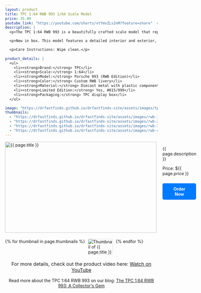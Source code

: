```yaml
---
layout: product
title: TPC 1:64 RWB 993 1/64 Scale Model
price: 35.00
youtube_link: "https://youtube.com/shorts/vtYmvZLs2nM?feature=share"  # Add a YouTube link if you have one
description: |
  <p>The TPC 1:64 RWB 993 is a beautifully crafted scale model that represents the iconic Porsche 993. It also glows in the dark! Known for its wide body and striking design, this model captures the essence of RWB's customization philosophy. Perfect for collectors and enthusiasts, the RWB 993 model is a fantastic addition to any diecast collection. This model is a limited edition #815/999.</p>

  <p>New in box. This model features a detailed interior and exterior, showcasing the distinct styling that RWB is renowned for. Made primarily of diecast metal with some plastic components.</p>

  <p>Care Instructions: Wipe clean.</p>
  
product_details: |
  <ul>
    <li><strong>Brand:</strong> TPC</li>
    <li><strong>Scale:</strong> 1:64</li>
    <li><strong>Model:</strong> Porsche 993 (RWB Edition)</li>
    <li><strong>Color:</strong> Custom RWB livery</li>
    <li><strong>Material:</strong> Diecast metal with plastic components</li>
    <li><strong>Limited Edition:</strong> Yes, #815/999</li>
    <li><strong>Packaging:</strong> TPC display box</li>
  </ul>

image: "https://drfastfinds.github.io/drfastfinds-site/assets/images/tpc.jpg.jpg"
thumbnails:
  - "https://drfastfinds.github.io/drfastfinds-site/assets/images/rwb-1.jpg"
  - "https://drfastfinds.github.io/drfastfinds-site/assets/images/rwb-2.jpg"
  - "https://drfastfinds.github.io/drfastfinds-site/assets/images/rwb-3.jpg"
  - "https://drfastfinds.github.io/drfastfinds-site/assets/images/rwb-4.jpg"
---
```


<div class="product-detail">
    <div class="product-image-box">
        <img class="main-image" src="{{ page.image }}" alt="{{ page.title }}">
    </div>
    <div class="product-text">
        <p>{{ page.description }}</p>
        <p>Price: ${{ page.price }}</p>
        <a href="{{ site.baseurl }}/order" class="buy-now">Order Now</a>
    </div>
</div>

<div class="thumbnail-carousel">
    {% for thumbnail in page.thumbnails %}
    <img class="thumbnail" src="{{ thumbnail }}" alt="Thumbnail of {{ page.title }}">
    {% endfor %}
</div>

<div style="text-align: center;">
    <p class="youtube-link">For more details, check out the product video here: 
        <a href="{{ page.youtube_link }}" target="_blank">Watch on YouTube</a>
    </p>
    <p>Read more about the TPC 1:64 RWB 993 on our blog: 
        <a href="https://drfastfinds.github.io/drfastfinds-site/collectibles/diecast/rwb/tpc/porsche/2024/09/25/tpc-rwb-993.html">The TPC 1:64 RWB 993: A Collector's Gem</a>
    </p>
</div>

<style>
.product-detail {
    display: flex;
    align-items: flex-start;
    gap: 20px;
    margin-bottom: 20px;
}

.product-image-box {
    flex-shrink: 0;
    width: 500px; 
    height: 300px; 
    overflow: hidden; 
}

.main-image {
    width: 100%; 
    height: 100%; 
    object-fit: contain; 
    display: block;
}

.product-text {
    max-width: 400px;
    flex-grow: 1;
}

.thumbnail-carousel {
    margin-top: 20px;
    display: flex;
    flex-wrap: wrap; 
    gap: 10px;
    justify-content: flex-start;
}

.thumbnail {
    max-width: 80px;
    cursor: pointer;
    border: 1px solid #ddd;
    border-radius: 4px;
}

.youtube-link {
    text-align: center;
    margin-top: 20px;
    font-size: 16px;
}

.buy-now {
    display: inline-block;
    padding: 10px 20px;
    margin-top: 10px;
    background-color: #007bff;
    color: #fff;
    text-decoration: none;
    border-radius: 5px;
    font-weight: bold;
    text-align: center;
}

.buy-now:hover {
    background-color: #0056b3;
}
</style>

<script>
document.addEventListener('DOMContentLoaded', function() {
    const mainImage = document.querySelector('.main-image');
    const thumbnails = document.querySelectorAll('.thumbnail');

    thumbnails.forEach(thumbnail => {
        thumbnail.addEventListener('click', function() {
            mainImage.src = this.src;
        });
    });
});
</script>
